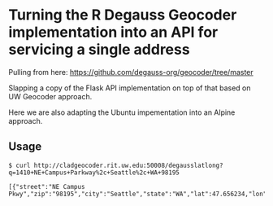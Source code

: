 # Turning the R Degauss Geocoder implementation into an API for servicing a single address

Pulling from here:  https://github.com/degauss-org/geocoder/tree/master

Slapping a copy of the Flask API implementation on top of that based on UW Geocoder approach.

Here we are also adapting the Ubuntu impementation into an Alpine approach.


## Usage 

```
$ curl http://cladgeocoder.rit.uw.edu:50008/degausslatlong?q=1410+NE+Campus+Parkway%2c+Seattle%2c+WA+98195

[{"street":"NE Campus Pkwy","zip":"98195","city":"Seattle","state":"WA","lat":47.656234,"lon":-122.315577,"fips_county":"53033","score":0.806,"prenum":"","number":"1198","precision":"street"}]

```




